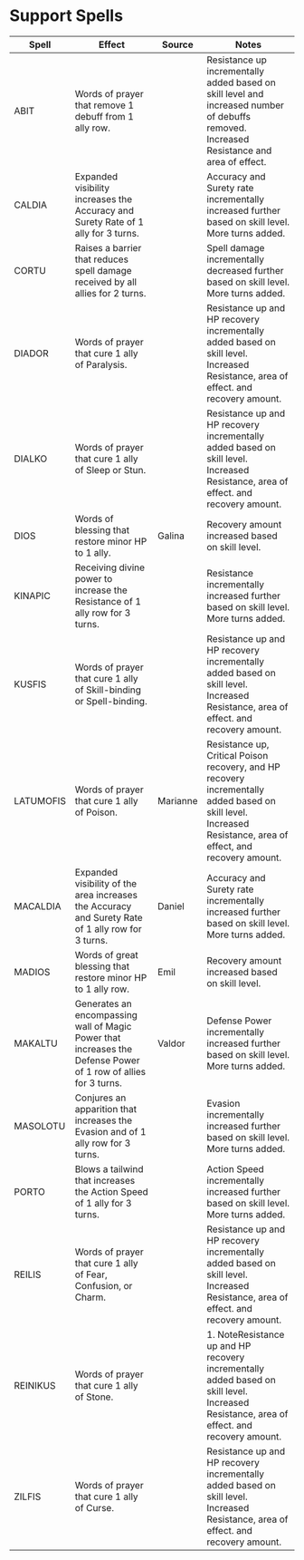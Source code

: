# Support Spells

| Spell     | Effect                                                                                                         | Source   | Notes                                                                                                                                                         |
| --------- | -------------------------------------------------------------------------------------------------------------- | -------- | ------------------------------------------------------------------------------------------------------------------------------------------------------------- |
| ABIT      | Words of prayer that remove 1 debuff from 1 ally row.                                                          |          | Resistance up incrementally added based on skill level and increased number of debuffs removed. Increased Resistance and area of effect.                      |
| CALDIA    | Expanded visibility increases the Accuracy and Surety Rate of 1 ally for 3 turns.                              |          | Accuracy and Surety rate incrementally increased further based on skill level. More turns added.                                                              |
| CORTU     | Raises a barrier that reduces spell damage received by all allies for 2 turns.                                 |          | Spell damage incrementally decreased further based on skill level. More turns added.                                                                          |
| DIADOR    | Words of prayer that cure 1 ally of Paralysis.                                                                 |          | Resistance up and HP recovery incrementally added based on skill level. Increased Resistance, area of effect. and recovery amount.                            |
| DIALKO    | Words of prayer that cure 1 ally of Sleep or Stun.                                                             |          | Resistance up and HP recovery incrementally added based on skill level. Increased Resistance, area of effect. and recovery amount.                            |
| DIOS      | Words of blessing that restore minor HP to 1 ally.                                                             | Galina   | Recovery amount increased based on skill level.                                                                                                               |
| KINAPIC   | Receiving divine power to increase the Resistance of 1 ally row for 3 turns.                                   |          | Resistance incrementally increased further based on skill level. More turns added.                                                                            |
| KUSFIS    | Words of prayer that cure 1 ally of Skill-binding or Spell-binding.                                            |          | Resistance up and HP recovery incrementally added based on skill level. Increased Resistance, area of effect. and recovery amount.                            |
| LATUMOFIS | Words of prayer that cure 1 ally of Poison.                                                                    | Marianne | Resistance up, Critical Poison recovery, and HP recovery incrementally added based on skill level. Increased Resistance, area of effect, and recovery amount. |
| MACALDIA  | Expanded visibility of the area increases the Accuracy and Surety Rate of 1 ally row for 3 turns.              | Daniel   | Accuracy and Surety rate incrementally increased further based on skill level. More turns added.                                                              |
| MADIOS    | Words of great blessing that restore minor HP to 1 ally row.                                                   | Emil     | Recovery amount increased based on skill level.                                                                                                               |
| MAKALTU   | Generates an encompassing wall of Magic Power that increases the Defense Power of 1 row of allies for 3 turns. | Valdor   | Defense Power incrementally increased further based on skill level. More turns added.                                                                         |
| MASOLOTU  | Conjures an apparition that increases the Evasion and of 1 ally row for 3 turns.                               |          | Evasion incrementally increased further based on skill level. More turns added.                                                                               |
| PORTO     | Blows a tailwind that increases the Action Speed of 1 ally for 3 turns.                                        |          | Action Speed incrementally increased further based on skill level. More turns added.                                                                          |
| REILIS    | Words of prayer that cure 1 ally of Fear, Confusion, or Charm.                                                 |          | Resistance up and HP recovery incrementally added based on skill level. Increased Resistance, area of effect. and recovery amount.                            |
| REINIKUS  | Words of prayer that cure 1 ally of Stone.                                                                     |          | 1\. NoteResistance up and HP recovery incrementally added based on skill level. Increased Resistance, area of effect. and recovery amount.                    |
| ZILFIS    | Words of prayer that cure 1 ally of Curse.                                                                     |          | Resistance up and HP recovery incrementally added based on skill level. Increased Resistance, area of effect. and recovery amount.                            |